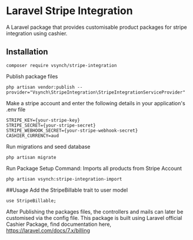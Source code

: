 # Laravel Stripe Integration
A Laravel package that provides customisable product packages for stripe integration using cashier.

## Installation
```
composer require vsynch/stripe-integration

```

Publish package files
```
php artisan vendor:publish --provider="Vsynch\StripeIntegration\StripeIntegrationServiceProvider"

```

Make a stripe account and enter the following details in your application's .env file
```
STRIPE_KEY={your-stripe-key}
STRIPE_SECRET={your-stripe-secret}
STRIPE_WEBHOOK_SECRET={your-stripe-webhook-secret}
CASHIER_CURRENCY=aud
```

Run migrations and seed database
```
php artisan migrate
```

Run Package Setup Command: Imports all products from Stripe Account
```
php artisan vsynch:stripe-integration-import
```

##Usage
Add the StripeBillable trait to user model
```
use StripeBillable;
```
After Publishing the packages files, the controllers and mails can later be customised via the config file. This package is built using Laravel official Cashier Package, find documentation here, https://laravel.com/docs/7.x/billing 

